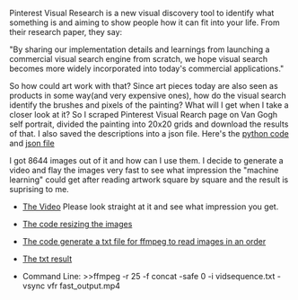 Pinterest Visual Research is a new visual discovery tool to identify what something is and aiming to show people how it can fit into your life. From their research paper, they say:

"By sharing our implementation details and learnings from launching a commercial visual search engine from scratch, we hope visual search becomes more widely incorporated into today's commercial applications."

So how could art work with that? Since art pieces today are also seen as products in some way(and very expensive ones), how do the visual search identify the brushes and pixels of the painting? What will I get when I take a closer look at it? So I scraped Pinterest Visual Rearch page on Van Gogh self portrait, divided the painting into 20x20 grids and download the results of that. I also saved the descriptions into a json file. Here's the [python code](pin_visualsearch.py) and [json file](result_imgs.json)

I got 8644 images out of it and how can I use them. I decide to generate a video and flay the images very fast to see what impression the "machine learning" could get after reading artwork square by square and the result is suprising to me. 

* [The Video](https://youtu.be/AI-kSbmHNRU) Please look straight at it and see what impression you get.

* [The code resizing the images](resize_imgs.py)
* [The code generate a txt file for ffmpeg to read images in an order](imgtovid.py)
* [The txt result](vidsequence.txt)
* Command Line: >>ffmpeg -r 25 -f concat -safe 0 -i vidsequence.txt -vsync vfr fast_output.mp4
